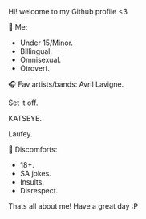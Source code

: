 Hi! welcome to my Github profile <3

📍 Me:
- Under 15/Minor.
- Billingual.
- Omnisexual.
- Otrovert.

 🎧 Fav artists/bands:
  Avril Lavigne.
  
  Set it off.

  KATSEYE.
  
  Laufey.

 🔗 Discomforts: 
 - 18+.
 - SA jokes.
 - Insults.
 - Disrespect.

Thats all about me! Have a great day :P
